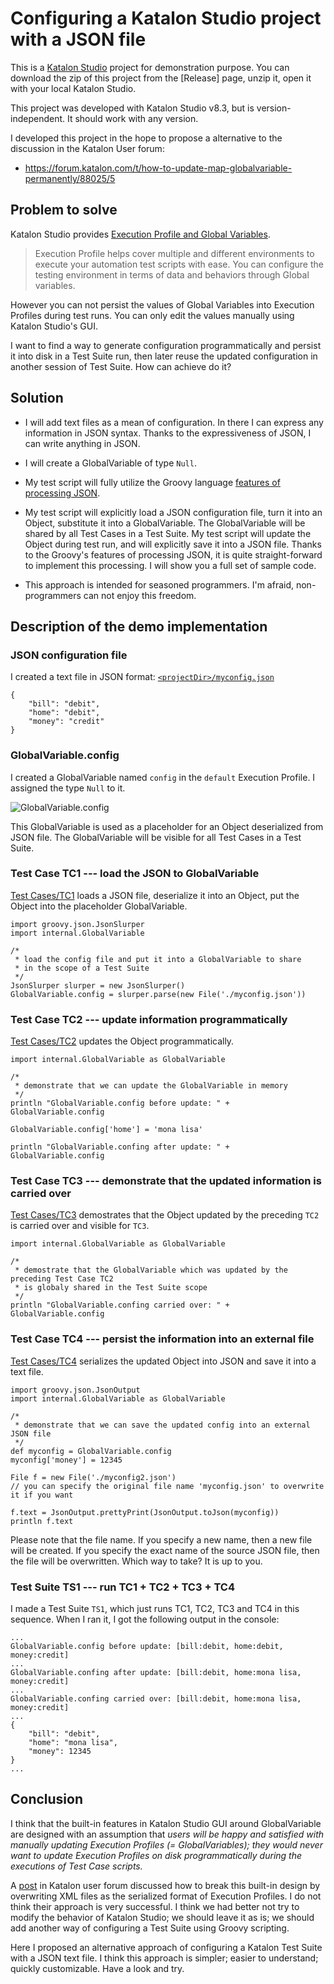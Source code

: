 # Configuring a Katalon Studio project with a JSON file

This is a [Katalon Studio](https://katalon.com/katalon-studio) project for demonstration purpose.
You can download the zip of this project from the [Release] page,
unzip it, open it with your local Katalon Studio.

This project was developed with Katalon Studio v8.3, but is
version-independent. It should work with any version.

I developed this project in the hope to propose a alternative
to the discussion in the Katalon User forum:

- https://forum.katalon.com/t/how-to-update-map-globalvariable-permanently/88025/5

## Problem to solve

Katalon Studio provides [Execution Profile and Global Variables](https://docs.katalon.com/docs/create-tests/data-driven-testing/global-variables-and-execution-profile).

>Execution Profile helps cover multiple and different environments to execute your automation test scripts with ease. You can configure the testing environment in terms of data and behaviors through Global variables.

However you can not persist the values of Global Variables into Execution Profiles during test runs. You can only edit the values manually using Katalon Studio's GUI.

I want to find a way to generate configuration programmatically and persist it into disk in a Test Suite run, then later reuse the updated configuration in another session of Test Suite. How can achieve do it?

## Solution

- I will add text files as a mean of configuration. In there I can express any information in JSON syntax. Thanks to the expressiveness of JSON, I can write anything in JSON.

- I will create a GlobalVariable of type `Null`.

- My test script will fully utilize the Groovy language [features of processing JSON](https://www.baeldung.com/groovy-json).

- My test script will explicitly load a JSON configuration file, turn it into an Object, substitute it into a GlobalVariable. The GlobalVariable will be shared by all Test Cases in a Test Suite. My test script will update the Object during test run, and will explicitly save it into a JSON file. Thanks to the Groovy's features of processing JSON, it is quite straight-forward to implement this processing. I will show you a full set of sample code.

- This approach is intended for seasoned programmers. I'm afraid, non-programmers can not enjoy this freedom.

## Description of the demo implementation

### JSON configuration file

I created a text file in JSON format: [`<projectDir>/myconfig.json`](https://github.com/kazurayam/ConfiguringKatalonProjectWithJson/blob/master/myconfig.json)

```
{
	"bill": "debit",
	"home": "debit",
	"money": "credit"
}
```

### GlobalVariable.config

I created a GlobalVariable named `config` in the `default` Execution Profile. I assigned the type `Null` to it.

![GlobalVariable.config](https://kazurayam.github.io/ConfiguringKatalonProjectWithJson/images/01_GlobalVariable.config.png)

This GlobalVariable is used as a placeholder for an Object deserialized from JSON file. The GlobalVariable will be visible for all Test Cases in a Test Suite.

### Test Case TC1 --- load the JSON to GlobalVariable

[Test Cases/TC1](https://github.com/kazurayam/ConfiguringKatalonProjectWithJson/blob/develop/Scripts/TC1/Script1683851520241.groovy) loads a JSON file, deserialize it into an Object, put the Object into the placeholder GlobalVariable.

```
import groovy.json.JsonSlurper
import internal.GlobalVariable

/*
 * load the config file and put it into a GlobalVariable to share
 * in the scope of a Test Suite
 */
JsonSlurper slurper = new JsonSlurper()
GlobalVariable.config = slurper.parse(new File('./myconfig.json'))
```

### Test Case TC2 --- update information programmatically

[Test Cases/TC2](https://github.com/kazurayam/ConfiguringKatalonProjectWithJson/blob/develop/Scripts/TC2/Script1683851532368.groovy) updates the Object programmatically.

```
import internal.GlobalVariable as GlobalVariable

/*
 * demonstrate that we can update the GlobalVariable in memory
 */
println "GlobalVariable.config before update: " + GlobalVariable.config

GlobalVariable.config['home'] = 'mona lisa'

println "GlobalVariable.confing after update: " + GlobalVariable.config
```

### Test Case TC3 --- demonstrate that the updated information is carried over

[Test Cases/TC3](https://github.com/kazurayam/ConfiguringKatalonProjectWithJson/blob/develop/Scripts/TC3/Script1683851540202.groovy) demostrates that the Object updated by the preceding `TC2` is carried over and visible for `TC3`.

```
import internal.GlobalVariable as GlobalVariable

/*
 * demostrate that the GlobalVariable which was updated by the preceding Test Case TC2
 * is globaly shared in the Test Suite scope
 */
println "GlobalVariable.confing carried over: " + GlobalVariable.config
```

### Test Case TC4 --- persist the information into an external file

[Test Cases/TC4](https://github.com/kazurayam/ConfiguringKatalonProjectWithJson/blob/develop/Scripts/TC4/Script1683852243816.groovy) serializes the updated Object into JSON and save it into a text file.

```
import groovy.json.JsonOutput
import internal.GlobalVariable as GlobalVariable

/*
 * demonstrate that we can save the updated config into an external JSON file
 */
def myconfig = GlobalVariable.config
myconfig['money'] = 12345

File f = new File('./myconfig2.json')
// you can specify the original file name 'myconfig.json' to overwrite it if you want

f.text = JsonOutput.prettyPrint(JsonOutput.toJson(myconfig))
println f.text
```

Please note that the file name. If you specify a new name, then a new file will be created.
If you specify the exact name of the source JSON file, then the file will be overwritten.
Which way to take? It is up to you.


### Test Suite TS1 --- run TC1 + TC2 + TC3 + TC4

I made a Test Suite `TS1`, which just runs TC1, TC2, TC3 and TC4 in this sequence.
When I ran it, I got the following output in the console:

```
...
GlobalVariable.config before update: [bill:debit, home:debit, money:credit]
...
GlobalVariable.confing after update: [bill:debit, home:mona lisa, money:credit]
...
GlobalVariable.confing carried over: [bill:debit, home:mona lisa, money:credit]
...
{
    "bill": "debit",
    "home": "mona lisa",
    "money": 12345
}
...
```

## Conclusion

I think that the built-in features in Katalon Studio GUI around GlobalVariable are designed with an assumption that *users will be happy and satisfied with manually updating Execution Profiles (= GlobalVariables); they would never want to update Execution Profiles on disk programmatically during the executions of Test Case scripts.*

A [post](https://forum.katalon.com/t/how-to-update-map-globalvariable-permanently/88025/5) in Katalon user forum discussed how to break this built-in design by overwriting XML files as the serialized format of Execution Profiles. I do not think their approach is very successful. I think we had better not try to modify the behavior of Katalon Studio; we should leave it as is; we should add another way of configuring a Test Suite using Groovy scripting.

Here I proposed an alternative approach of configuring a Katalon Test Suite with a JSON text file. I think this approach is simpler; easier to understand; quickly customizable. Have a look and try.
